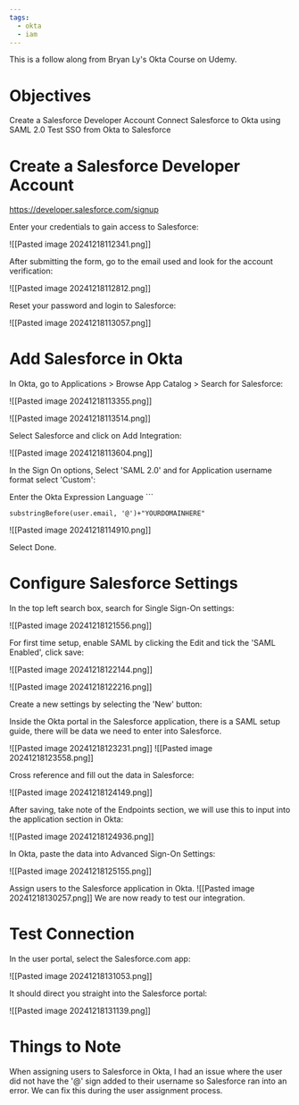 ```yaml
---
tags:
  - okta
  - iam
---
```

This is a follow along from Bryan Ly's Okta Course on Udemy.

# Objectives
Create a Salesforce Developer Account
Connect Salesforce to Okta using SAML 2.0
Test SSO from Okta to Salesforce

# Create a Salesforce Developer Account
https://developer.salesforce.com/signup

Enter your credentials to gain access to Salesforce:

![[Pasted image 20241218112341.png]]

After submitting the form, go to the email used and look for the account verification:

![[Pasted image 20241218112812.png]]

Reset your password and login to Salesforce:

![[Pasted image 20241218113057.png]]

# Add Salesforce in Okta
In Okta, go to Applications > Browse App Catalog > Search for Salesforce:

![[Pasted image 20241218113355.png]]

![[Pasted image 20241218113514.png]]

Select Salesforce and click on Add Integration:

![[Pasted image 20241218113604.png]]

In the Sign On options, Select 'SAML 2.0' and for Application username format select 'Custom':

Enter the Okta Expression Language ```
```
substringBefore(user.email, '@')+"YOURDOMAINHERE"
```


![[Pasted image 20241218114910.png]]

Select Done.

# Configure Salesforce Settings

In the top left search box, search for Single Sign-On settings:

![[Pasted image 20241218121556.png]]

For first time setup, enable SAML by clicking the Edit and tick the 'SAML Enabled', click save:

![[Pasted image 20241218122144.png]]

![[Pasted image 20241218122216.png]]

Create a new settings by selecting the 'New' button:


Inside the Okta portal in the Salesforce application, there is a SAML setup guide, there will be data we need to enter into Salesforce.

 ![[Pasted image 20241218123231.png]]
![[Pasted image 20241218123558.png]]

Cross reference and fill out the data in Salesforce:

![[Pasted image 20241218124149.png]]

After saving, take note of the Endpoints section, we will use this to input into the application section in Okta:

![[Pasted image 20241218124936.png]]

In Okta, paste the data into Advanced Sign-On Settings:

![[Pasted image 20241218125155.png]]

Assign users to the Salesforce application in Okta. 
![[Pasted image 20241218130257.png]]
We are now ready to test our integration.

# Test Connection
In the user portal, select the Salesforce.com app:

![[Pasted image 20241218131053.png]]

It should direct you straight into the Salesforce portal:

![[Pasted image 20241218131139.png]]
# Things to Note
When assigning users to Salesforce in Okta, I had an issue where the user did not have the '@' sign added to their username so Salesforce ran into an error. We can fix this during the user assignment process. 

